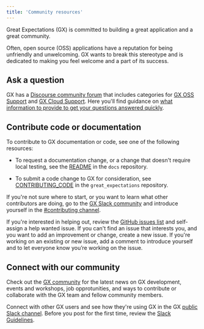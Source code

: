 ```yaml
---
title: 'Community resources'
---
```


Great Expectations (GX) is committed to building a great application and a great community.

Often, open source (OSS) applications have a reputation for being unfriendly and unwelcoming. GX wants to break this stereotype and is dedicated to making you feel welcome and a part of its success.


## Ask a question

GX has a [Discourse community forum](https://discourse.greatexpectations.io/) that includes categories for [GX OSS Support](https://discourse.greatexpectations.io/c/oss-support/) and [GX Cloud Support](https://discourse.greatexpectations.io/c/cloud-support/). Here you'll find guidance on [what information to provide to get your questions answered quickly](https://discourse.greatexpectations.io/t/how-to-get-your-questions-answered/1191).  

<!--
You can also use [GitHub Discussions](https://github.com/great-expectations/great_expectations/discussions/4951).
-->

<!--
## File a bug report or feature request
If you've discovered a bug or want to request a new feature, see [upvote an existing issue](https://github.com/great-expectations/great_expectations/issues) or [open a new issue](https://github.com/great-expectations/great_expectations/issues/new).
-->

## Contribute code or documentation

To contribute to GX documentation or code, see one of the following resources:

- To request a documentation change, or a change that doesn't require local testing, see the [README](https://github.com/great-expectations/great_expectations/tree/develop/docs) in the `docs` repository.

- To submit a code change to GX for consideration, see [CONTRIBUTING_CODE](https://github.com/great-expectations/great_expectations/blob/develop/CONTRIBUTING_CODE.md) in the `great_expectations` repository.

<!--
- To create and submit a Custom Expectation to GX for consideration, see [CONTRIBUTING_EXPECTATIONS](https://github.com/great-expectations/great_expectations/blob/develop/CONTRIBUTING_EXPECTATIONS.md) in the `great_expectations` repository.

- To submit a custom package to GX for consideration, see [CONTRIBUTING_PACKAGES](https://github.com/great-expectations/great_expectations/blob/develop/CONTRIBUTING_PACKAGES.md) in the `great_expectations` repository.
-->

If you're not sure where to start, or you want to learn what other contributors are doing, go to the [GX Slack community](https://greatexpectations.io/slack) and introduce yourself in the [#contributing channel](https://greatexpectationstalk.slack.com/archives/CV828B2UX).

If you're interested in helping out, review the [GitHub issues list](https://github.com/great-expectations/great_expectations/issues) and self-assign a help wanted issue. If you can't find an issue that interests you, and you want to add an improvement or change, create a new issue. If you're working on an existing or new issue, add a comment to introduce yourself and to let everyone know you’re working on the issue.

## Connect with our community

Check out the [GX community](https://greatexpectations.io/community) for the latest news on GX development, events and workshops, job opprotunities, and ways to contribute or collaborate with the GX team and fellow community members.  

Connect with other GX users and see how they're using GX in the GX [public Slack channel](https://greatexpectations.io/slack). Before you post for the first time, review the [Slack Guidelines](https://discourse.greatexpectations.io/t/slack-guidelines/1195).
